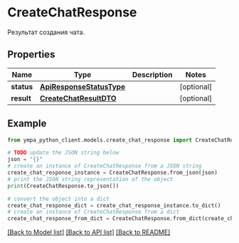 # CreateChatResponse

Результат создания чата.

## Properties

Name | Type | Description | Notes
------------ | ------------- | ------------- | -------------
**status** | [**ApiResponseStatusType**](ApiResponseStatusType.md) |  | [optional] 
**result** | [**CreateChatResultDTO**](CreateChatResultDTO.md) |  | [optional] 

## Example

```python
from ympa_python_client.models.create_chat_response import CreateChatResponse

# TODO update the JSON string below
json = "{}"
# create an instance of CreateChatResponse from a JSON string
create_chat_response_instance = CreateChatResponse.from_json(json)
# print the JSON string representation of the object
print(CreateChatResponse.to_json())

# convert the object into a dict
create_chat_response_dict = create_chat_response_instance.to_dict()
# create an instance of CreateChatResponse from a dict
create_chat_response_from_dict = CreateChatResponse.from_dict(create_chat_response_dict)
```
[[Back to Model list]](../README.md#documentation-for-models) [[Back to API list]](../README.md#documentation-for-api-endpoints) [[Back to README]](../README.md)


